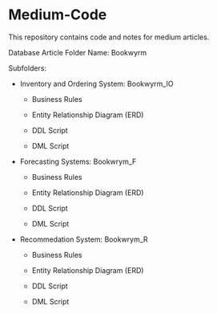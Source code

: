 # Medium-Code
This repository contains code and notes for medium articles.

Database Article Folder Name: Bookwyrm

Subfolders:

* Inventory and Ordering System: Bookwyrm_IO

  * Business Rules

  * Entity Relationship Diagram (ERD)

  * DDL Script

  * DML Script

* Forecasting Systems: Bookwrym_F

  * Business Rules

  * Entity Relationship Diagram (ERD)

  * DDL Script

  * DML Script

* Recommedation System: Bookwrym_R
  * Business Rules

  * Entity Relationship Diagram (ERD)

  * DDL Script

  * DML Script
